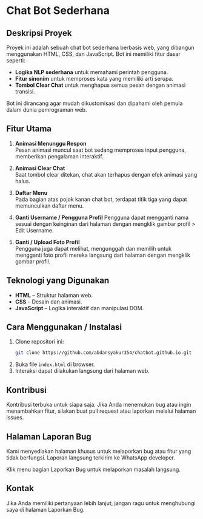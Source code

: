 # Chat Bot Sederhana

## Deskripsi Proyek
Proyek ini adalah sebuah chat bot sederhana berbasis web, yang dibangun menggunakan HTML, CSS, dan JavaScript. Bot ini memiliki fitur dasar seperti:
- **Logika NLP sederhana** untuk memahami perintah pengguna.
- **Fitur sinonim** untuk memproses kata yang memiliki arti serupa.
- **Tombol Clear Chat** untuk menghapus semua pesan dengan animasi transisi.

Bot ini dirancang agar mudah dikustomisasi dan dipahami oleh pemula dalam dunia pemrograman web.

## Fitur Utama
1. **Animasi Menunggu Respon**  
   Pesan animasi muncul saat bot sedang memproses input pengguna, memberikan pengalaman interaktif.

2. **Animasi Clear Chat**  
   Saat tombol clear ditekan, chat akan terhapus dengan efek animasi yang halus.

3. **Daftar Menu**  
   Pada bagian atas pojok kanan chat bot, terdapat titik tiga yang dapat memunculkan daftar menu.

5. **Ganti Username / Pengguna Profil**
   Pengguna dapat mengganti nama sesuai dengan keinginan dari halaman dengan mengklik gambar profil > Edit Username.
   
7. **Ganti / Upload Foto Profil**  
   Pengguna juga dapat melihat, mengunggah dan memilih untuk mengganti foto profil mereka langsung dari halaman dengan mengklik gambar profil.

## Teknologi yang Digunakan
- **HTML** – Struktur halaman web.
- **CSS** – Desain dan animasi.
- **JavaScript** – Logika interaktif dan manipulasi DOM.

## Cara Menggunakan / Instalasi
1. Clone repositori ini:
   ```bash
   git clone https://github.com/abdansyakur354/chatbot.github.io.git
   ```
2. Buka file `index.html` di browser.
3. Interaksi dapat dilakukan langsung dari halaman web.

## Kontribusi
Kontribusi terbuka untuk siapa saja. Jika Anda menemukan bug atau ingin menambahkan fitur, silakan buat pull request atau laporkan melalui halaman issues.

## Halaman Laporan Bug
Kami menyediakan halaman khusus untuk melaporkan bug atau fitur yang tidak berfungsi. Laporan langsung terkirim ke WhatsApp developer.  

Klik menu bagian Laporkan Bug untuk melaporkan masalah langsung.

## Kontak
Jika Anda memiliki pertanyaan lebih lanjut, jangan ragu untuk menghubungi saya di halaman Laporkan Bug.
